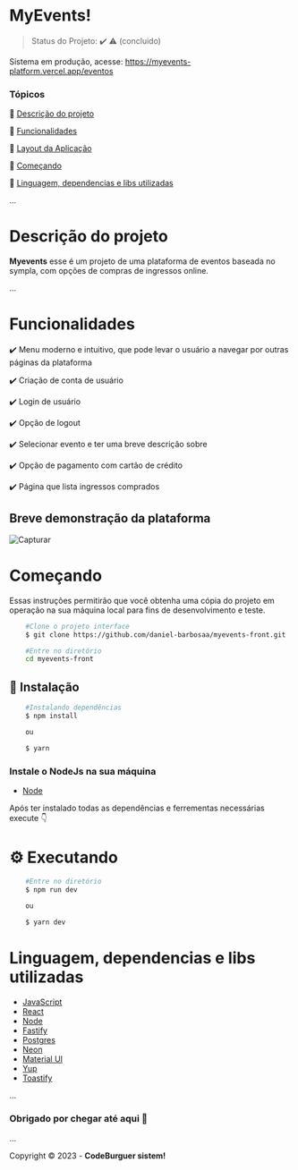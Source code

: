 <h1>   
    MyEvents!
</h1>


> Status do Projeto: :heavy_check_mark: :warning: (concluido)


Sistema em produção, acesse: https://myevents-platform.vercel.app/eventos


### Tópicos

:small_blue_diamond: [Descrição do projeto](#Descrição-do-projeto)

:small_blue_diamond: [Funcionalidades](#Funcionalidades)

:small_blue_diamond: [Layout da Aplicação](#Layout-da-aplicação)

:small_blue_diamond: [Começando](#Começando)

:small_blue_diamond: [Linguagem, dependencias e libs utilizadas](#Linguagem-dependencias-e-libs-utilizadas)

...

# Descrição do projeto 

**Myevents** esse é um projeto de uma plataforma de eventos baseada no sympla, com opções de compras de ingressos online.

...

# Funcionalidades

:heavy_check_mark: Menu moderno e intuitivo, que pode levar o usuário a navegar por outras páginas da plataforma

:heavy_check_mark: Criação de conta de usuário

:heavy_check_mark: Login de usuário

:heavy_check_mark: Opção de logout

:heavy_check_mark: Selecionar evento e ter uma breve descrição sobre

:heavy_check_mark: Opção de pagamento com cartão de crédito

:heavy_check_mark: Página que lista ingressos comprados





## Breve demonstração da plataforma

![Capturar](https://github.com/daniel-barbosaa/myevents-front/assets/101154066/1b273a76-abc9-4f1b-98f1-da6129cf3b4f)




# Começando 

<p>Essas instruções permitirão que você obtenha uma cópia do projeto em operação na sua máquina local para fins de desenvolvimento e teste.</p>


```bash
    #Clone o projeto interface
    $ git clone https://github.com/daniel-barbosaa/myevents-front.git
```
```bash
    #Entre no diretório
    cd myevents-front
```
## 🔧 Instalação
```bash
    #Instalando dependências
    $ npm install

    ou 

    $ yarn  
```

### Instale o NodeJs na sua máquina

- [Node](#🔨-ferramentas-utilizadas)

<p>Após ter instalado todas as dependências e ferrementas necessárias execute 👇</p>

# ⚙️ Executando

```bash
    #Entre no diretório
    $ npm run dev

    ou 
    
    $ yarn dev
```

#  Linguagem, dependencias e libs utilizadas 

- [JavaScript]()
- [React](https://react.dev) 
- [Node](https://nodejs.org/en)
- [Fastify](https://fastify.dev)
- [Postgres](https://www.postgresql.org)
- [Neon](https://neon.tech/docs/guides/prisma)
- [Material UI](https://mui.com/material-ui/)
- [Yup](https://www.npmjs.com/package/yup)
- [Toastify](https://fkhadra.github.io/react-toastify/introduction)

...


### Obrigado por chegar até aqui 🤘 

...

Copyright :copyright: 2023 - **CodeBurguer sistem!**








